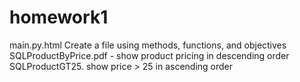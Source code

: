 # homework1
main.py.html
Create a file using methods, functions, and objectives
SQLProductByPrice.pdf - show product pricing in descending order
SQLProductGT25. show price > 25 in ascending order
